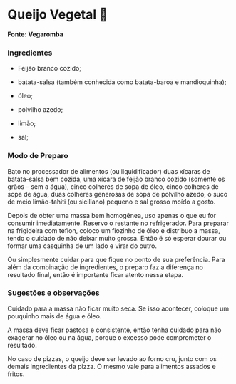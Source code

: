 # Queijo Vegetal :deciduous_tree:

**Fonte: Vegaromba**

### Ingredientes

- Feijão branco cozido; 

- batata-salsa (também conhecida como batata-baroa e mandioquinha); 

- óleo;
- polvilho azedo;
- limão;
- sal;

### Modo de Preparo

Bato no processador de alimentos (ou liquidificador) duas xícaras de  batata-salsa bem cozida, uma xícara de feijão branco cozido (somente os  grãos – sem a água), cinco colheres de sopa de óleo, cinco colheres de  sopa de água, duas colheres generosas de sopa de polvilho azedo, o suco  de meio limão-tahiti (ou siciliano) pequeno e sal grosso moído a gosto.

Depois de obter uma massa bem homogênea, uso apenas o que eu for  consumir imediatamente. Reservo o restante no refrigerador. Para  preparar na frigideira com teflon, coloco um fiozinho de óleo e  distribuo a massa, tendo o cuidado de não deixar muito grossa. Então é  só esperar dourar ou formar uma casquinha de um lado e virar do outro.

Ou simplesmente cuidar para que fique no ponto de sua preferência.  Para além da combinação de ingredientes, o preparo faz a diferença no  resultado final, então é importante ficar atento nessa etapa.



### **Sugestões e observações**

Cuidado para a massa não ficar muito seca. Se isso acontecer, coloque um pouquinho mais de água e óleo.

A massa deve ficar pastosa e consistente, então tenha cuidado para  não exagerar no óleo ou na água, porque o excesso pode comprometer o  resultado.

No caso de pizzas, o queijo deve ser levado ao forno cru, junto com  os demais ingredientes da pizza. O mesmo vale para alimentos assados e  fritos.



